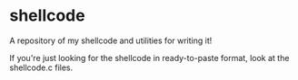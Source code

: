shellcode
=========

A repository of my shellcode and utilities for writing it!

If you're just looking for the shellcode in ready-to-paste format, look at the shellcode.c files. 
